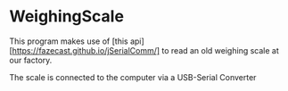 # WeighingScale

This program makes use of [this api][https://fazecast.github.io/jSerialComm/] to read an old weighing scale at our factory.

The scale is connected to the computer via a USB-Serial Converter
